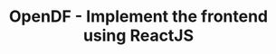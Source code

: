 ---
layout: gsoc
categories: gsoc2018
divid: opendfcomponentui
title:  OpenDF - Implement the frontend using ReactJS
description: <p>Front-end of the OpenDF currently implemented using AngularJS and we are in the process of rewriting the front-end using ReactJS and Redux. It was implemented using the <a href=”https://www.reactboilerplate.com”>react-boilerplate</a> . Some front-end components are already implemented and we expect you to implement the rest of the front-end features. Webpack, Redux, Sagas, Reselect, StyledComponents.  etc are used. Components should be tested using Jest, including snapshot tests.</p>
githuburl: https://github.com/scorelab/OpenDF
requiredknowledge: React, ES6 and Babel, SCSS or LESS, npm/yarn, Gulp/Grunt
possiblementors: Milindu Sanoj Kumarage, Pasan Ranathunga
---